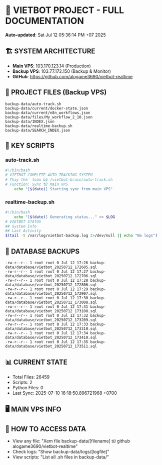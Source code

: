 # 🤖 VIETBOT PROJECT - FULL DOCUMENTATION
**Auto-updated**: Sat Jul 12 05:36:14 PM +07 2025

## 🏗️ SYSTEM ARCHITECTURE
- **Main VPS**: 103.170.123.14 (Production)
- **Backup VPS**: 103.77.172.150 (Backup & Monitor)
- **GitHub**: https://github.com/alogame3690/vietbot-realtime

## 📁 PROJECT FILES (Backup VPS)
```
backup-data/auto-track.sh
backup-data/current/docker-state.json
backup-data/current/n8n_workflows.json
backup-data/files/My_workflow_2_10.json
backup-data/INDEX.json
backup-data/realtime-backup.sh
backup-data/SEARCH_INDEX.json
```

## 🔧 KEY SCRIPTS
### auto-track.sh
```bash
#!/bin/bash
# VIETBOT COMPLETE AUTO TRACKING SYSTEM
# Thay thế toàn bộ /vietbot-brain/auto-track.sh
# Function: Sync từ Main VPS
    echo "[$(date)] Starting sync from main VPS"
```
### realtime-backup.sh
```bash
#!/bin/bash
    echo "[$(date)] Generating status..." >> $LOG
# VIETBOT STATUS
## System Info
## Last Activity
$(tail -5 /var/log/vietbot-backup.log 2>/dev/null || echo "No logs")
```

## 💾 DATABASE BACKUPS
```
-rw-r--r-- 1 root root 0 Jul 12 17:26 backup-data/database/vietbot_20250712_172605.sql
-rw-r--r-- 1 root root 0 Jul 12 17:27 backup-data/database/vietbot_20250712_172706.sql
-rw-r--r-- 1 root root 0 Jul 12 17:28 backup-data/database/vietbot_20250712_172806.sql
-rw-r--r-- 1 root root 0 Jul 12 17:29 backup-data/database/vietbot_20250712_172907.sql
-rw-r--r-- 1 root root 0 Jul 12 17:30 backup-data/database/vietbot_20250712_173008.sql
-rw-r--r-- 1 root root 0 Jul 12 17:31 backup-data/database/vietbot_20250712_173108.sql
-rw-r--r-- 1 root root 0 Jul 12 17:32 backup-data/database/vietbot_20250712_173209.sql
-rw-r--r-- 1 root root 0 Jul 12 17:33 backup-data/database/vietbot_20250712_173310.sql
-rw-r--r-- 1 root root 0 Jul 12 17:34 backup-data/database/vietbot_20250712_173410.sql
-rw-r--r-- 1 root root 0 Jul 12 17:35 backup-data/database/vietbot_20250712_173511.sql
```

## 📊 CURRENT STATE
- Total Files: 26459
- Scripts: 2
- Python Files: 0
- Last Sync: 2025-07-10 16:18:50.896721968 +0700

## 🖥️ MAIN VPS INFO


## 🚨 HOW TO ACCESS DATA
- View any file: "Xem file backup-data/[filename] từ github alogame3690/vietbot-realtime"
- Check logs: "Show backup-data/logs/[logfile]"
- View scripts: "List all .sh files in backup-data/"
